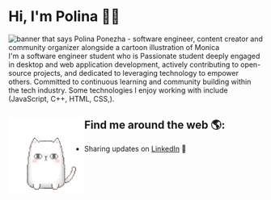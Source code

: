 # Hi, I'm Polina 👋🌸

<img src=" " alt="banner that says Polina Ponezha - software engineer, content creator and community organizer alongside a cartoon illustration of Monica">
I'm a software engineer student who is Passionate student deeply engaged in desktop and web application development, actively contributing to open-source projects, and dedicated to leveraging technology to empower others. Committed to continuous learning and community building within the tech industry. Some technologies I enjoy working with include (JavaScript, C++, HTML, CSS,).

## Find me around the web 🌎: <a href="https://github.com/pikuso/Polina-Po/blob/main/2323.gif"><img align="left" width="150" height="150" src="https://github.com/pikuso/Polina-Po/blob/main/2323.gif"></a>
- Sharing updates on <a href="https://www.linkedin.com/in/polina-ponezha-a11284266/">LinkedIn</a> 💼
